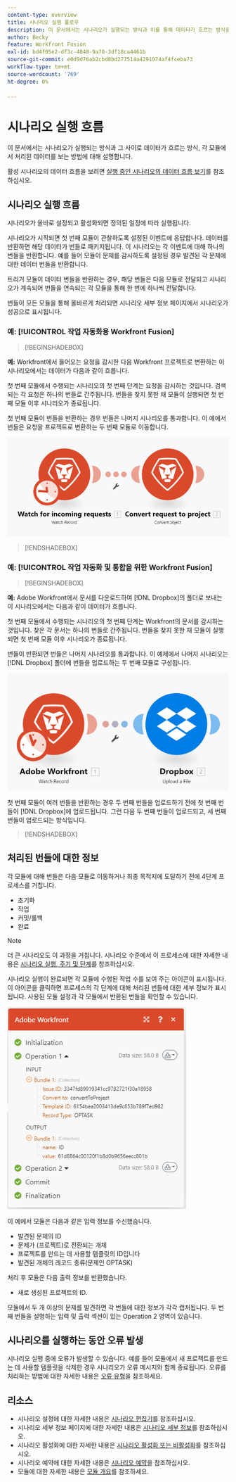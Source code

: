 ```yaml
---
content-type: overview
title: 시나리오 실행 플로우
description: 이 문서에서는 시나리오가 실행되는 방식과 이를 통해 데이터가 흐르는 방식을 설명합니다. 또한 처리된 데이터에 대한 정보를 찾을 수 있는 위치와 데이터 읽기 방법에 대해서도 설명합니다.
author: Becky
feature: Workfront Fusion
exl-id: bd4f05e2-df3c-4848-9a70-3df18ca4461b
source-git-commit: e0d9d76ab2cbd8bd277514a4291974af4fceba73
workflow-type: tm+mt
source-wordcount: '769'
ht-degree: 0%

---
```


# 시나리오 실행 흐름

이 문서에서는 시나리오가 실행되는 방식과 그 사이로 데이터가 흐르는 방식, 각 모듈에서 처리된 데이터를 보는 방법에 대해 설명합니다.

활성 시나리오의 데이터 흐름을 보려면 [실행 중인 시나리오의 데이터 흐름 보기](/help/workfront-fusion/manage-scenarios/view-scenario-data-flow.md)를 참조하십시오.

## 시나리오 실행 흐름

시나리오가 올바로 설정되고 활성화되면 정의된 일정에 따라 실행됩니다.

시나리오가 시작되면 첫 번째 모듈이 관찰하도록 설정된 이벤트에 응답합니다. 데이터를 반환하면 해당 데이터가 번들로 패키지됩니다. 이 시나리오는 각 이벤트에 대해 하나의 번들을 반환합니다. 예를 들어 모듈이 문제를 감시하도록 설정된 경우 발견된 각 문제에 대한 데이터 번들을 반환합니다.

트리거 모듈이 데이터 번들을 반환하는 경우, 해당 번들은 다음 모듈로 전달되고 시나리오가 계속되어 번들을 연속되는 각 모듈을 통해 한 번에 하나씩 전달합니다.

번들이 모든 모듈을 통해 올바르게 처리되면 시나리오 세부 정보 페이지에서 시나리오가 성공으로 표시됩니다.

### 예: [!UICONTROL 작업 자동화용 Workfront Fusion]

>[!BEGINSHADEBOX]

**예:** Workfront에서 들어오는 요청을 감시한 다음 Workfront 프로젝트로 변환하는 이 시나리오에서는 데이터가 다음과 같이 흐릅니다.

첫 번째 모듈에서 수행되는 시나리오의 첫 번째 단계는 요청을 감시하는 것입니다. 검색되는 각 요청은 하나의 번들로 간주됩니다. 번들을 찾지 못한 채 모듈이 실행되면 첫 번째 모듈 이후 시나리오가 종료됩니다.

첫 번째 모듈이 번들을 반환하는 경우 번들은 나머지 시나리오를 통과합니다. 이 예에서 번들은 요청을 프로젝트로 변환하는 두 번째 모듈로 이동합니다.

![Workfront 시나리오의 실행 흐름](assets/example-execution-flow-wf-only.png)

>[!ENDSHADEBOX]

### 예: [!UICONTROL 작업 자동화 및 통합을 위한 Workfront Fusion]

>[!BEGINSHADEBOX]

**예:** Adobe Workfront에서 문서를 다운로드하여 [!DNL Dropbox]의 폴더로 보내는 이 시나리오에서는 다음과 같이 데이터가 흐릅니다.

첫 번째 모듈에서 수행되는 시나리오의 첫 번째 단계는 Workfront의 문서를 감시하는 것입니다. 찾은 각 문서는 하나의 번들로 간주됩니다. 번들을 찾지 못한 채 모듈이 실행되면 첫 번째 모듈 이후 시나리오가 종료됩니다.

번들이 반환되면 번들은 나머지 시나리오를 통과합니다. 이 예제에서 나머지 시나리오는 [!DNL Dropbox] 폴더에 번들을 업로드하는 두 번째 모듈로 구성됩니다.

![통합 시나리오의 실행 흐름](assets/example-execution-flow-wf-dropbox.png)

첫 번째 모듈이 여러 번들을 반환하는 경우 두 번째 번들을 업로드하기 전에 첫 번째 번들이 [!DNL Dropbox]에 업로드됩니다. 그런 다음 두 번째 번들이 업로드되고, 세 번째 번들이 업로드되는 방식입니다.

>[!ENDSHADEBOX]

## 처리된 번들에 대한 정보

각 모듈에 대해 번들은 다음 모듈로 이동하거나 최종 목적지에 도달하기 전에 4단계 프로세스를 거칩니다.

* 초기화
* 작업
* 커밋/롤백
* 완료

>[!NOTE]
>
>더 큰 시나리오도 이 과정을 거칩니다. 시나리오 수준에서 이 프로세스에 대한 자세한 내용은 [시나리오 실행, 주기 및 단계](/help/workfront-fusion/references/scenarios/scenario-execution-cycles-phases.md)를 참조하십시오.

시나리오 실행이 완료되면 각 모듈에 수행된 작업 수를 보여 주는 아이콘이 표시됩니다. 이 아이콘을 클릭하면 프로세스의 각 단계에 대해 처리된 번들에 대한 세부 정보가 표시됩니다. 사용된 모듈 설정과 각 모듈에서 반환된 번들을 확인할 수 있습니다.

![처리된 번들](assets/Info-processed-bundles.png)

이 예에서 모듈은 다음과 같은 입력 정보를 수신했습니다.

* 발견된 문제의 ID
* 문제가 (프로젝트)로 전환되는 개체
* 프로젝트를 만드는 데 사용할 템플릿의 ID입니다
* 발견된 개체의 레코드 종류(문제인 OPTASK)

처리 후 모듈은 다음 출력 정보를 반환했습니다.

* 새로 생성된 프로젝트의 ID.

모듈에서 두 개 이상의 문제를 발견하면 각 번들에 대한 정보가 각각 캡처됩니다. 두 번째 번들을 설명하는 입력 및 출력 섹션이 있는 Operation 2 영역이 있습니다.

## 시나리오를 실행하는 동안 오류 발생

시나리오 실행 중에 오류가 발생할 수 있습니다. 예를 들어 모듈에서 새 프로젝트를 만드는 데 사용할 템플릿을 삭제한 경우 시나리오가 오류 메시지와 함께 종료됩니다. 오류를 처리하는 방법에 대한 자세한 내용은 [오류 유형](/help/workfront-fusion/references/errors/error-processing.md)을 참조하세요.

## 리소스

* 시나리오 설정에 대한 자세한 내용은 [시나리오 편집기](/help/workfront-fusion/get-started-with-fusion/navigate-fusion/scenario-editor.md)를 참조하십시오.
* 시나리오 세부 정보 페이지에 대한 자세한 내용은 [시나리오 세부 정보](/help/workfront-fusion/get-started-with-fusion/navigate-fusion/scenario-details.md)를 참조하십시오.
* 시나리오 활성화에 대한 자세한 내용은 [시나리오 활성화 또는 비활성화](/help/workfront-fusion/manage-scenarios/activate-deactivate-scenarios.md)를 참조하십시오.
* 시나리오 예약에 대한 자세한 내용은 [시나리오 예약](/help/workfront-fusion/create-scenarios/config-scenarios-settings/schedule-a-scenario.md)을 참조하십시오.
* 모듈에 대한 자세한 내용은 [모듈 개요](/help/workfront-fusion/get-started-with-fusion/understand-fusion/module-overview.md)를 참조하세요.
